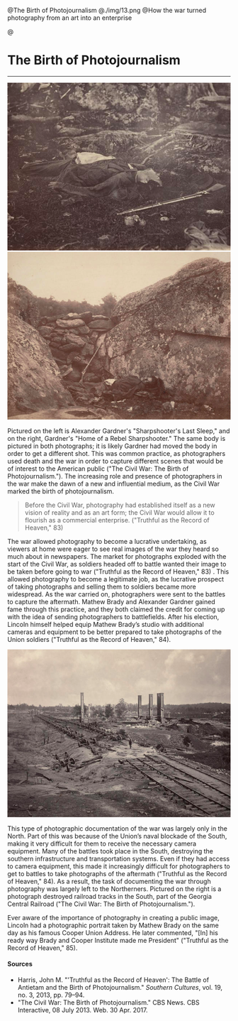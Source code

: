 @The Birth of Photojournalism
@./img/13.png
@How the war turned photography from an art into an enterprise

@
# The Birth of Photojournalism

***

<div class='ui one column center aligned grid'>
	<div class="column">
		<div class="ui centered medium images">
			<img src="./img/16.png">
			</img>
			<img src="./img/17.png">
			</img>
		</div>
	</div>
</div>

Pictured on the left is Alexander Gardner's "Sharpshooter's Last Sleep," and on the right, Gardner's "Home of a Rebel Sharpshooter." The same body is pictured in both photographs; it is likely Gardner had moved the body in order to get a different shot.  This was common practice, as photographers used death and the war in order to capture different scenes that would be of interest to the American public ("The Civil War: The Birth of Photojournalism.").  The increasing role and presence of photographers in the war make the dawn of a new and influential medium, as the Civil War marked the birth of photojournalism. 

> Before the Civil War, photography had established itself as a new vision of reality and as an art form; the Civil War would allow it to flourish as a commercial enterprise. ("Truthful as the Record of Heaven," 83)

The war allowed photography to become a lucrative undertaking, as viewers at home were eager to see real images of the war they heard so much about in newspapers.  The market for photographs exploded with the start of the Civil War, as soldiers headed off to battle wanted their image to be taken before going to war ("Truthful as the Record of Heaven," 83) . This allowed photography to become a legitimate job, as the lucrative prospect of taking photographs and selling them to soldiers became more widespread.  As the war carried on, photographers were sent to the battles to capture the aftermath.  Mathew Brady and Alexander Gardner gained fame through this practice, and they both claimed the credit for coming up with the idea of sending photographers to battlefields.  After his election, Lincoln himself helped equip Mathew Brady’s studio with additional cameras and equipment to be better prepared to take photographs of the Union soldiers ("Truthful as the Record of Heaven," 84).  

<img src="./img/14.png" class="ui medium right floated image transition visible">
</img>


This type of photographic documentation of the war was largely only in the North.  Part of this was because of the Union’s naval blockade of the South, making it very difficult for them to receive the necessary camera equipment.  Many of the battles took place in the South, destroying the southern infrastructure and transportation systems.  Even if they had access to camera equipment, this made it increasingly difficult for photographers to get to battles to take photographs of the aftermath ("Truthful as the Record of Heaven," 84). As a result, the task of documenting the war through photography was largely left to the Northerners. Pictured on the right is a photograph destroyed railroad tracks in the South, part of the Georgia Central Railroad ("The Civil War: The Birth of Photojournalism.").  

Ever aware of the importance of photography in creating a public image, Lincoln had a photographic portrait taken by Mathew Brady on the same day as his famous Cooper Union Address.  He later commented, "[In] his ready way Brady and Cooper Institute made me President" ("Truthful as the Record of Heaven," 85).  


#### Sources 
- Harris, John M. "'Truthful as the Record of Heaven': The Battle of Antietam and the Birth of Photojournalism." *Southern Cultures*, vol. 19, no. 3, 2013, pp. 79–94.
- "The Civil War: The Birth of Photojournalism." CBS News. CBS Interactive, 08 July 2013. Web. 30 Apr. 2017.
